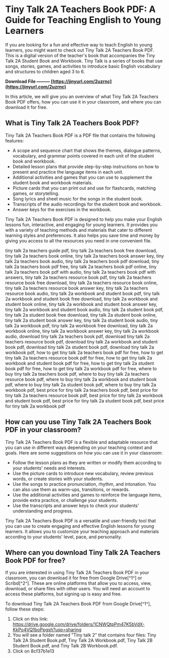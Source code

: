 
 
# Tiny Talk 2A Teachers Book PDF: A Guide for Teaching English to Young Learners
  
If you are looking for a fun and effective way to teach English to young learners, you might want to check out Tiny Talk 2A Teachers Book PDF. This is a digital version of the teacher's book that accompanies the Tiny Talk 2A Student Book and Workbook. Tiny Talk is a series of books that use songs, stories, games, and activities to introduce basic English vocabulary and structures to children aged 3 to 6.
 
**Download File ——— [https://jinyurl.com/2uzrnc](https://jinyurl.com/2uzrnc)**


  
In this article, we will give you an overview of what Tiny Talk 2A Teachers Book PDF offers, how you can use it in your classroom, and where you can download it for free.
  
## What is Tiny Talk 2A Teachers Book PDF?
  
Tiny Talk 2A Teachers Book PDF is a PDF file that contains the following features:
  
- A scope and sequence chart that shows the themes, dialogue patterns, vocabulary, and grammar points covered in each unit of the student book and workbook.
- Detailed lesson plans that provide step-by-step instructions on how to present and practice the language items in each unit.
- Additional activities and games that you can use to supplement the student book and workbook materials.
- Picture cards that you can print out and use for flashcards, matching games, or storytelling.
- Song lyrics and sheet music for the songs in the student book.
- Transcripts of the audio recordings for the student book and workbook.
- Answer keys for the exercises in the workbook.

Tiny Talk 2A Teachers Book PDF is designed to help you make your English lessons fun, interactive, and engaging for young learners. It provides you with a variety of teaching methods and materials that cater to different learning styles and preferences. It also helps you save time and money by giving you access to all the resources you need in one convenient file.
 
tiny talk 2a teachers guide pdf,  tiny talk 2a teachers book free download,  tiny talk 2a teachers book online,  tiny talk 2a teachers book answer key,  tiny talk 2a teachers book audio,  tiny talk 2a teachers book pdf download,  tiny talk 2a teachers book pdf free,  tiny talk 2a teachers book pdf online,  tiny talk 2a teachers book pdf with audio,  tiny talk 2a teachers book pdf with answers,  tiny talk 2a teachers resource book pdf,  tiny talk 2a teachers resource book free download,  tiny talk 2a teachers resource book online,  tiny talk 2a teachers resource book answer key,  tiny talk 2a teachers resource book audio,  tiny talk 2a workbook and student book pdf,  tiny talk 2a workbook and student book free download,  tiny talk 2a workbook and student book online,  tiny talk 2a workbook and student book answer key,  tiny talk 2a workbook and student book audio,  tiny talk 2a student book pdf,  tiny talk 2a student book free download,  tiny talk 2a student book online,  tiny talk 2a student book answer key,  tiny talk 2a student book audio,  tiny talk 2a workbook pdf,  tiny talk 2a workbook free download,  tiny talk 2a workbook online,  tiny talk 2a workbook answer key,  tiny talk 2a workbook audio,  download tiny talk 2a teachers book pdf,  download tiny talk 2a teachers resource book pdf,  download tiny talk 2a workbook and student book pdf,  download tiny talk 2a student book pdf,  download tiny talk 2a workbook pdf,  how to get tiny talk 2a teachers book pdf for free,  how to get tiny talk 2a teachers resource book pdf for free,  how to get tiny talk 2a workbook and student book pdf for free,  how to get tiny talk 2a student book pdf for free,  how to get tiny talk 2a workbook pdf for free,  where to buy tiny talk 2a teachers book pdf,  where to buy tiny talk 2a teachers resource book pdf,  where to buy tiny talk 2a workbook and student book pdf,  where to buy tiny talk 2a student book pdf,  where to buy tiny talk 2a workbook pdf,  best price for tiny talk 2a teachers book pdf,  best price for tiny talk 2a teachers resource book pdf,  best price for tiny talk 2a workbook and student book pdf,  best price for tiny talk 2a student book pdf,  best price for tiny talk 2a workbook pdf
  
## How can you use Tiny Talk 2A Teachers Book PDF in your classroom?
  
Tiny Talk 2A Teachers Book PDF is a flexible and adaptable resource that you can use in different ways depending on your teaching context and goals. Here are some suggestions on how you can use it in your classroom:

- Follow the lesson plans as they are written or modify them according to your students' needs and interests.
- Use the picture cards to introduce new vocabulary, review previous words, or create stories with your students.
- Use the songs to practice pronunciation, rhythm, and intonation. You can also use them as warm-ups, transitions, or rewards.
- Use the additional activities and games to reinforce the language items, provide extra practice, or challenge your students.
- Use the transcripts and answer keys to check your students' understanding and progress.

Tiny Talk 2A Teachers Book PDF is a versatile and user-friendly tool that you can use to create engaging and effective English lessons for young learners. It allows you to customize your teaching approach and materials according to your students' level, pace, and personality.
  
## Where can you download Tiny Talk 2A Teachers Book PDF for free?
  
If you are interested in using Tiny Talk 2A Teachers Book PDF in your classroom, you can download it for free from Google Drive[^1^] or Scribd[^2^]. These are online platforms that allow you to access, view, download, or share files with other users. You will need an account to access these platforms, but signing up is easy and free.
  
To download Tiny Talk 2A Teachers Book PDF from Google Drive[^1^], follow these steps:

1. Click on this link: https://drive.google.com/drive/folders/1CNWQtpPm47K5bVdX-KkPo4VQ1boPpgsh?usp=sharing
2. You will see a folder named "Tiny talk 2" that contains four files: Tiny Talk 2A Student Book.pdf, Tiny Talk 2A Workbook.pdf, Tiny Talk 2B Student Book.pdf, and Tiny Talk 2B Workbook.pdf.
3. Click on 8cf37b1e13



